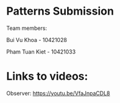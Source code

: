 # Patterns Submission

Team members:

Bui Vu Khoa - 10421028

Pham Tuan Kiet - 10421033

# Links to videos:

Observer: https://youtu.be/VfaJnpaCDL8
